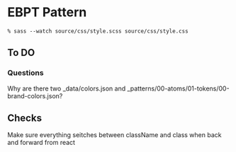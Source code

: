 # EBPT Pattern

``` % sass --watch source/css/style.scss source/css/style.css ```

## To DO

### Questions
Why are there two _data/colors.json and _patterns/00-atoms/01-tokens/00-brand-colors.json?

## Checks

Make sure everything seitches between className and class when back and forward from react